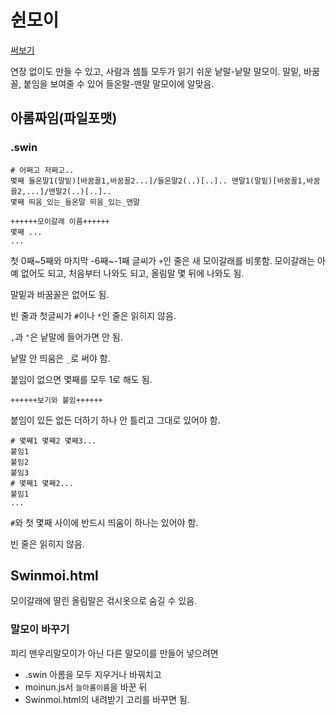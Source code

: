 # 쉰모이
[써보기](https://phost.gitlab.io/wt/sm)

연장 없이도 만들 수 있고, 사람과 셈틀 모두가 읽기 쉬운 낱말-낱말 말모이. 말밑, 바꿈꼴, 붙임을 보여줄 수 있어 들온말-맨말 말모이에 알맞음.

## 아롬짜임(파일포맷)
### .swin
```
# 어쩌고 저쩌고..
몇째 들온말1(말밑)[바꿈꼴1,바꿈꼴2...]/들온말2(..)[..].. 맨말1(말밑)[바꿈꼴1,바꿈꼴2,...]/맨말2(..)[..]..
몇째 띄움_있는_들온말 띄움_있는_맨말

++++++모이갈래 이름++++++
몇째 ...
...
```

첫 0째~5째와 마지막 -6째~-1째 글씨가 `+`인 줄은 새 모이갈래를 비롯함. 모이갈래는 아예 없어도 되고, 처음부터 나와도 되고, 올림말 몇 뒤에 나와도 됨.

말밑과 바꿈꼴은 없어도 됨.

빈 줄과 첫글씨가 `#`이나 `*`인 줄은 읽히지 않음.

`,`과 `"`은 낱말에 들어가면 안 됨.

낱말 안 띄움은 `_`로 써야 함.

붙임이 없으면 몇째를 모두 1로 해도 됨.

```
++++++보기와 붙임++++++
```

붙임이 있든 없든 더하기 하나 안 틀리고 그대로 있어야 함.

```
# 몇째1 몇째2 몇째3...
붙임1
붙임2
붙임3
# 몇째1 몇째2...
붙임1
...
```

`#`와 첫 몇째 사이에 반드시 띄움이 하나는 있어야 함.

빈 줄은 읽히지 않음.

## Swinmoi.html

모이갈래에 딸린 올림말은 걲시옷으로 숨길 수 있음.

### 말모이 바꾸기
피리 맨우리말모이가 아닌 다른 말모이를 만들어 넣으려면

- .swin 아롬을 모두 지우거나 바꿔치고
- moinun.js서 `늘아롬이름`을 바꾼 뒤
- Swinmoi.html의 내려받기 고리를 바꾸면 됨.
